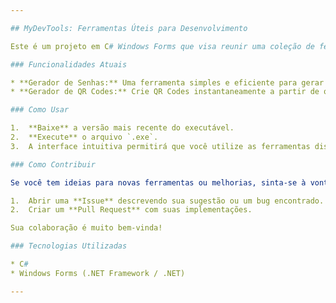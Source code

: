 ```yaml
---

## MyDevTools: Ferramentas Úteis para Desenvolvimento

Este é um projeto em C# Windows Forms que visa reunir uma coleção de ferramentas úteis para desenvolvedores, agilizando tarefas do dia a dia e auxiliando no processo de desenvolvimento.

### Funcionalidades Atuais

* **Gerador de Senhas:** Uma ferramenta simples e eficiente para gerar senhas fortes e aleatórias, com opções personalizáveis de comprimento e inclusão de caracteres (letras maiúsculas/minúsculas, números, símbolos).
* **Gerador de QR Codes:** Crie QR Codes instantaneamente a partir de qualquer texto ou dado. Ideal para codificar URLs, informações de contato, ou qualquer string de texto de forma rápida.

### Como Usar

1.  **Baixe** a versão mais recente do executável.
2.  **Execute** o arquivo `.exe`.
3.  A interface intuitiva permitirá que você utilize as ferramentas disponíveis.

### Como Contribuir

Se você tem ideias para novas ferramentas ou melhorias, sinta-se à vontade para:

1.  Abrir uma **Issue** descrevendo sua sugestão ou um bug encontrado.
2.  Criar um **Pull Request** com suas implementações.

Sua colaboração é muito bem-vinda!

### Tecnologias Utilizadas

* C#
* Windows Forms (.NET Framework / .NET)

---
```

